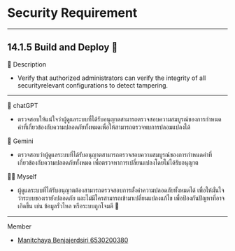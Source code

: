 # Security Requirement
---

## 14.1.5  Build and Deploy 🐣


📝 Description
- Verify that authorized administrators can verify the integrity of all securityrelevant configurations to detect tampering.

---

👻 chatGPT 
- ตรวจสอบให้แน่ใจว่าผู้ดูแลระบบที่ได้รับอนุญาตสามารถตรวจสอบความสมบูรณ์ของการกำหนดค่าที่เกี่ยวข้องกับความปลอดภัยทั้งหมดเพื่อให้สามารถตรวจพบการปลอมแปลงได้

👀 Gemini
- ตรวจสอบว่าผู้ดูแลระบบที่ได้รับอนุญาตสามารถตรวจสอบความสมบูรณ์ของการกำหนดค่าที่เกี่ยวข้องกับความปลอดภัยทั้งหมด เพื่อตรวจหาการเปลี่ยนแปลงโดยไม่ได้รับอนุญาต

🙇‍♂️ Myself
- ผู้ดูแลระบบที่ได้รับอนุญาตต้องสามารถตรวจสอบการตั้งค่าความปลอดภัยทั้งหมดได้ เพื่อให้มั่นใจว่าระบบของเรายังปลอดภัย และไม่มีใครสามารถเข้ามาเปลี่ยนแปลงแก้ไข เพื่อป้องกันปัญหาที่อาจเกิดขึ้น เช่น ข้อมูลรั่วไหล หรือระบบถูกโจมตี 🔑

---

Member 
- [Manitchaya Benjajerdsiri 6530200380](https://manitchaya2004.github.io/security-requirement)
